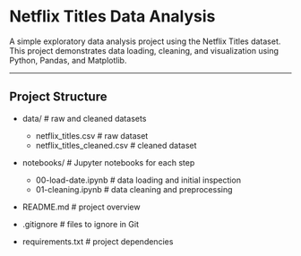 # Netflix Titles Data Analysis

A simple exploratory data analysis project using the Netflix Titles dataset.
This project demonstrates data loading, cleaning, and visualization using Python, Pandas, and Matplotlib.

---

## Project Structure

- data/ # raw and cleaned datasets
    - netflix_titles.csv # raw dataset
    - netflix_titles_cleaned.csv # cleaned dataset

- notebooks/ # Jupyter notebooks for each step
    - 00-load-date.ipynb # data loading and initial inspection
    - 01-cleaning.ipynb # data cleaning and preprocessing

- README.md # project overview
- .gitignore # files to ignore in Git
- requirements.txt # project dependencies
